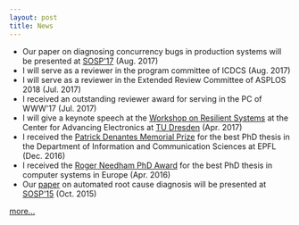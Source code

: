 ```yaml
---
layout: post
title: News
---
```


* Our paper on diagnosing concurrency bugs in production systems will be presented at [SOSP'17](https://www.sigops.org/sosp/sosp17/) (Aug. 2017)
* I will serve as a reviewer in the program committee of ICDCS (Aug. 2017)
* I will serve as a reviewer in the Extended Review Committee of ASPLOS 2018 (Jul. 2017)
* I received an outstanding reviewer award for serving in the PC of WWW'17 (Jul. 2017)
* I will give a keynote speech at the [Workshop on Resilient Systems](https://cfaed.tu-dresden.de/research-program/resilience/workshop-on-resilient-systems/about) at the Center for Advancing Electronics at [TU Dresden](https://tu-dresden.de/?set_language=en) (Apr. 2017)
* I received the [Patrick Denantes Memorial Prize](http://research-office.epfl.ch/financements/internal-non-profit/distinctions/denantes) for the best PhD thesis in the Department of Information and Communication Sciences at EPFL (Dec. 2016)
* I received the [Roger Needham PhD Award](http://www.eurosys.org/awards/needham-award) for the best PhD thesis in computer systems in Europe (Apr. 2016)
* Our [paper](http://dslab.epfl.ch/pubs/gist.pdf) on automated root cause diagnosis will be presented at [SOSP'15](http://www.ssrc.ucsc.edu/sosp15/) (Oct. 2015)

<a href="{{ site.baseurl }}news">more...</a>